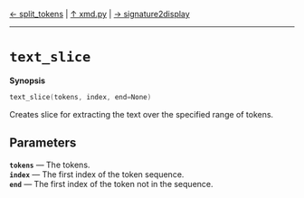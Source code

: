 [&#8592; split_tokens](xmd.py--split_tokens.md) | [&#8593; xmd.py](xmd.py.md) | [&#8594; signature2display](xmd.py--signature2display.md)
***

# `text_slice`
**Synopsis**

```cpp
text_slice(tokens, index, end=None)
```

Creates slice for extracting the text over the specified range of tokens.


## Parameters
**`tokens`** &#8213; The tokens.  
**`index`** &#8213; The first index of the token sequence.  
**`end`** &#8213; The first index of the token not in the sequence.  
